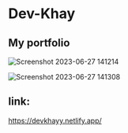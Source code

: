 # Dev-Khay
## My portfolio 


![Screenshot 2023-06-27 141214](https://github.com/thatkhay/Dev-Khay/assets/117424081/9809f6ab-6b75-41a1-bdfa-83a8e3d09cd6)

![Screenshot 2023-06-27 141308](https://github.com/thatkhay/Dev-Khay/assets/117424081/e259c1c4-3819-44af-b359-9281478801bd)

## link: 

https://devkhayy.netlify.app/
